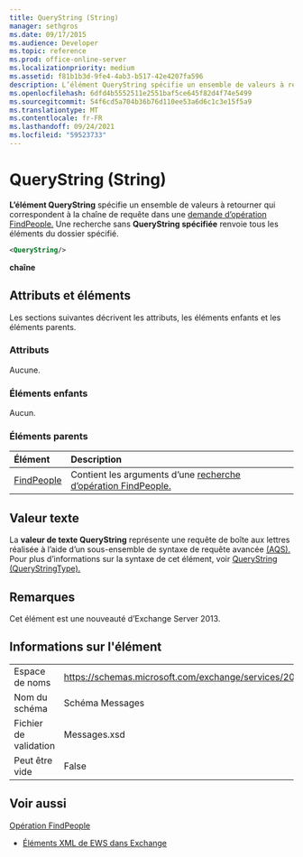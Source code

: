 ```yaml
---
title: QueryString (String)
manager: sethgros
ms.date: 09/17/2015
ms.audience: Developer
ms.topic: reference
ms.prod: office-online-server
ms.localizationpriority: medium
ms.assetid: f81b1b3d-9fe4-4ab3-b517-42e4207fa596
description: L’élément QueryString spécifie un ensemble de valeurs à retourner qui correspondent à la chaîne de requête dans une demande d’opération FindPeople. Une recherche sans QueryString spécifiée renvoie tous les éléments du dossier spécifié.
ms.openlocfilehash: 6dfd4b5552511e2551baf5ce645f82d4f74e5499
ms.sourcegitcommit: 54f6cd5a704b36b76d110ee53a6d6c1c3e15f5a9
ms.translationtype: MT
ms.contentlocale: fr-FR
ms.lasthandoff: 09/24/2021
ms.locfileid: "59523733"
---
```

# <a name="querystring-string"></a>QueryString (String)

**L’élément QueryString** spécifie un ensemble de valeurs à retourner qui correspondent à la chaîne de requête dans une [demande d’opération FindPeople.](findpeople-operation.md) Une recherche sans **QueryString spécifiée** renvoie tous les éléments du dossier spécifié. 
  
```XML
<QueryString/> 
```

 **chaîne**
## <a name="attributes-and-elements"></a>Attributs et éléments

Les sections suivantes décrivent les attributs, les éléments enfants et les éléments parents.
  
### <a name="attributes"></a>Attributs

Aucune.
  
### <a name="child-elements"></a>Éléments enfants

Aucun.
  
### <a name="parent-elements"></a>Éléments parents

|**Élément**|**Description**|
|:-----|:-----|
|[FindPeople](findpeople.md) <br/> |Contient les arguments d’une [recherche d’opération FindPeople.](findpeople-operation.md)  <br/> |
   
## <a name="text-value"></a>Valeur texte

La **valeur de texte QueryString** représente une requête de boîte aux lettres réalisée à l’aide d’un sous-ensemble de syntaxe de requête avancée [(AQS).](https://msdn.microsoft.com/library/aa965711%28VS.85%29.aspx) Pour plus d’informations sur la syntaxe de cet élément, voir [QueryString (QueryStringType).](querystring-querystringtype.md)
  
## <a name="remarks"></a>Remarques

Cet élément est une nouveauté d’Exchange Server 2013.
  
## <a name="element-information"></a>Informations sur l'élément

|||
|:-----|:-----|
|Espace de noms  <br/> |https://schemas.microsoft.com/exchange/services/2006/messages  <br/> |
|Nom du schéma  <br/> |Schéma Messages  <br/> |
|Fichier de validation  <br/> |Messages.xsd  <br/> |
|Peut être vide  <br/> |False  <br/> |
   
## <a name="see-also"></a>Voir aussi



[Opération FindPeople](findpeople-operation.md)


- [Éléments XML de EWS dans Exchange](ews-xml-elements-in-exchange.md)

